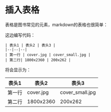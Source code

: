 # 插入表格

表格是图书常见的元素，markdown的表格也很简单：

这边编写代码：
```
| 表头1 | 表头2 | 表头3 |
|--|--|--|
| 第一行 | cover.jpg | cover_small.jpg |
| 第二行| 1800x2360 | 200x262 |
```

将会显示为：

| 表头1 | 表头2 | 表头3 |
|--|--|--|
| 第一行 | cover.jpg | cover_small.jpg |
| 第二行| 1800x2360 | 200x262 |

